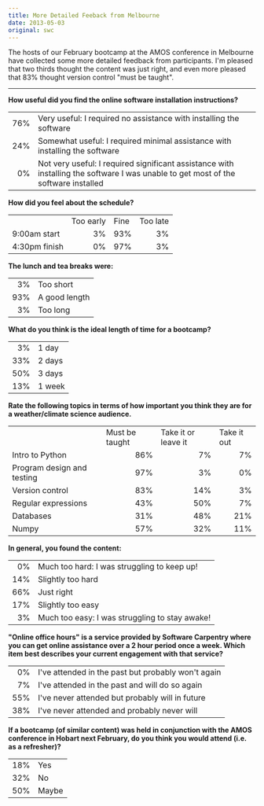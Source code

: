 ```yaml
---
title: More Detailed Feeback from Melbourne
date: 2013-05-03
original: swc
---
```

<p>The hosts of our February bootcamp at the AMOS conference in Melbourne have collected some more detailed feedback from participants.  I'm pleased that two thirds thought the content was just right, and even more pleased that 83% thought version control "must be taught".</p>
<hr/>
<p><strong>How useful did you find the online software installation instructions?</strong></p>
<table class="centered">
  <tr><td align="right">76%</td><td>Very useful: I required no assistance with installing the software</td></tr>
  <tr><td align="right">24%</td><td>Somewhat useful: I required minimal assistance with installing the software</td></tr>
  <tr><td align="right">0%</td><td>Not very useful: I required significant assistance with installing the software I was unable to get most of the software installed</td></tr>
</table>
<p><strong>How did you feel about the schedule?</strong></p>
<table class="centered">
<tr><td></td><td>Too early</td><td>Fine</td><td>Too late</td></tr>
<tr><td>9:00am start</td><td align="right">3%</td><td align="right">93%</td><td align="right">3%</td></tr>
<tr><td>4:30pm finish</td><td align="right">0%</td><td align="right">97%</td><td align="right">3%</td></tr>
</table>
<p><strong>The lunch and tea breaks were:</strong></p>
<table class="centered">
  <tr><td align="right">3%</td><td>Too short</td></tr>
  <tr><td align="right">93%</td><td>A good length</td></tr>
  <tr><td align="right">3%</td><td>Too long</td></tr>
</table>
<p><strong>What do you think is the ideal length of time for a bootcamp?</strong></p>
<table class="centered">
<tr><td align="right">3%</td><td>1 day</td></tr>
<tr><td align="right">33%</td><td>2 days</td></tr>
<tr><td align="right">50%</td><td>3 days</td></tr>
<tr><td align="right">13%</td><td>1 week</td></tr>
</table>
<p><strong>Rate the following topics in terms of how important you think they are for a weather/climate science audience.</strong></p>
<table class="centered">
  <tr><td></td><td>Must be taught</td><td>Take it or leave it</td><td>Take it out</td></tr>
  <tr><td>Intro to Python</td><td align="right">86%</td><td align="right">7%</td><td align="right">7%</td></tr>
  <tr><td>Program design and testing</td><td align="right">97%</td><td align="right">3%</td><td align="right">0%</td></tr>
  <tr><td>Version control</td><td align="right">83%</td><td align="right">14%</td><td align="right">3%</td></tr>
  <tr><td>Regular expressions</td><td align="right">43%</td><td align="right">50%</td><td align="right">7%</td></tr>
  <tr><td>Databases</td><td align="right">31%</td><td align="right">48%</td><td align="right">21%</td></tr>
  <tr><td>Numpy</td><td align="right">57%</td><td align="right">32%</td><td align="right">11%</td></tr>
</table>
<p><strong>In general, you found the content:</strong></p>
<table class="centered">
  <tr><td align="right">0%</td><td>Much too hard: I was struggling to keep up!</td></tr>
  <tr><td align="right">14%</td><td>Slightly too hard</td></tr>
  <tr><td align="right">66%</td><td>Just right</td></tr>
  <tr><td align="right">17%</td><td>Slightly too easy</td></tr>
  <tr><td align="right">3%</td><td>Much too easy: I was struggling to stay awake!</td></tr>
</table>

<p><strong>"Online office hours" is a service provided by Software Carpentry where you can get online assistance over a 2 hour period once a week. Which item best describes your current engagement with that service?</strong></p>
<table class="centered">
<tr><td align="right">0%</td><td>I've attended in the past but probably won't again</td></tr>
<tr><td align="right">7%</td><td>I've attended in the past and will do so again</td></tr>
<tr><td align="right">55%</td><td>I've never attended but probably will in future</td></tr>
<tr><td align="right">38%</td><td>I've never attended and probably never will</td></tr>
</table>
<p><strong>If a bootcamp (of similar content) was held in conjunction with the AMOS conference in Hobart next February, do you think you would attend (i.e. as a refresher)?</strong></p>
<table class="centered">
  <tr><td align="right">18%</td><td>Yes</td></tr>
  <tr><td align="right">32%</td><td>No</td></tr>
  <tr><td align="right">50%</td><td>Maybe</td></tr>
</table>
